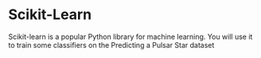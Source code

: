 # Scikit-Learn

Scikit-learn is a popular Python library for machine learning. You will use it to train some classifiers on the Predicting a Pulsar Star dataset
